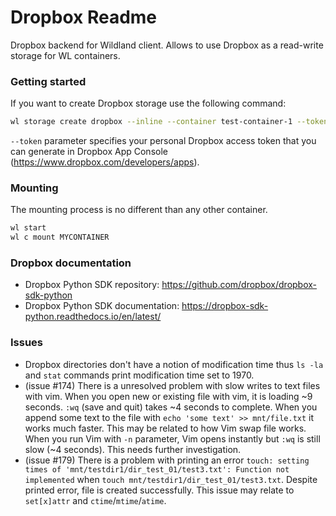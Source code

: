 # Dropbox Readme

Dropbox backend for Wildland client. Allows to use Dropbox as a read-write storage for WL containers.

### Getting started

If you want to create Dropbox storage use the following command:
```bash
wl storage create dropbox --inline --container test-container-1 --token DROPBOX_ACCESS_TOKEN
```
`--token` parameter specifies your personal Dropbox access token that you can generate in Dropbox App Console (https://www.dropbox.com/developers/apps).

### Mounting

The mounting process is no different than any other container.

```bash
wl start
wl c mount MYCONTAINER
```

### Dropbox documentation

* Dropbox Python SDK repository: https://github.com/dropbox/dropbox-sdk-python
* Dropbox Python SDK documentation: https://dropbox-sdk-python.readthedocs.io/en/latest/

### Issues

* Dropbox directories don't have a notion of modification time thus `ls -la` and `stat` commands print modification time set to 1970.
* (issue #174) There is a unresolved problem with slow writes to text files with vim. When you open new or existing file with vim, it is loading ~9 seconds. `:wq` (save and quit) takes ~4 seconds to complete. When you append some text to the file with `echo 'some text' >> mnt/file.txt` it works much faster. This may be related to how Vim swap file works. When you run Vim with `-n` parameter, Vim opens instantly but `:wq` is still slow (~4 seconds). This needs further investigation.
* (issue #179) There is a problem with printing an error `touch: setting times of 'mnt/testdir1/dir_test_01/test3.txt': Function not implemented` when `touch mnt/testdir1/dir_test_01/test3.txt`. Despite printed error, file is created successfully. This issue may relate to `set[x]attr` and `ctime`/`mtime`/`atime`.
